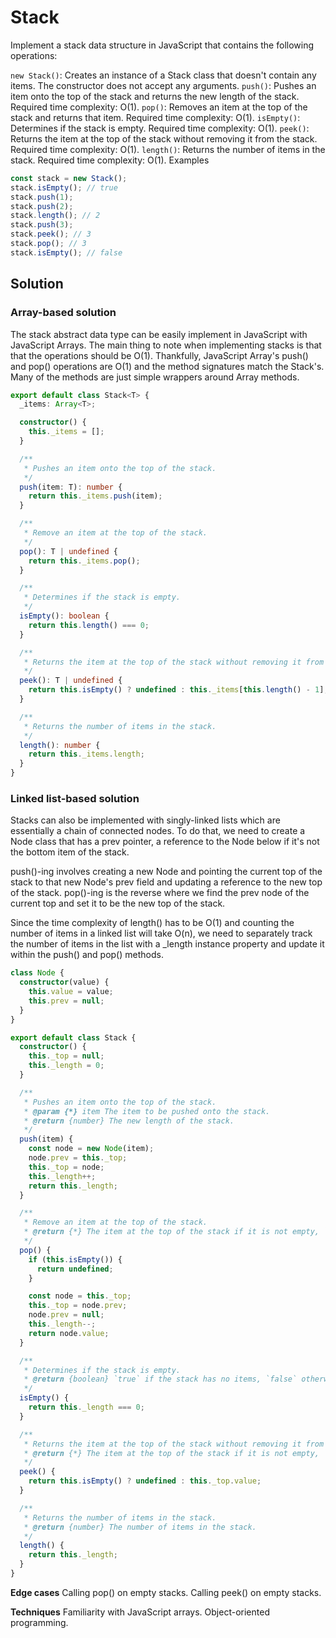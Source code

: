 # Stack

Implement a stack data structure in JavaScript that contains the following operations:

`new Stack()`: Creates an instance of a Stack class that doesn't contain any items. The constructor does not accept any arguments.
`push()`: Pushes an item onto the top of the stack and returns the new length of the stack. Required time complexity: O(1).
`pop()`: Removes an item at the top of the stack and returns that item. Required time complexity: O(1).
`isEmpty()`: Determines if the stack is empty. Required time complexity: O(1).
`peek()`: Returns the item at the top of the stack without removing it from the stack. Required time complexity: O(1).
`length()`: Returns the number of items in the stack. Required time complexity: O(1).
Examples

```javascript
const stack = new Stack();
stack.isEmpty(); // true
stack.push(1);
stack.push(2);
stack.length(); // 2
stack.push(3);
stack.peek(); // 3
stack.pop(); // 3
stack.isEmpty(); // false
```

## Solution

### Array-based solution

The stack abstract data type can be easily implement in JavaScript with JavaScript Arrays. The main thing to note when implementing stacks is that that the operations should be O(1). Thankfully, JavaScript Array's push() and pop() operations are O(1) and the method signatures match the Stack's. Many of the methods are just simple wrappers around Array methods.

```typescript
export default class Stack<T> {
  _items: Array<T>;

  constructor() {
    this._items = [];
  }

  /**
   * Pushes an item onto the top of the stack.
   */
  push(item: T): number {
    return this._items.push(item);
  }

  /**
   * Remove an item at the top of the stack.
   */
  pop(): T | undefined {
    return this._items.pop();
  }

  /**
   * Determines if the stack is empty.
   */
  isEmpty(): boolean {
    return this.length() === 0;
  }

  /**
   * Returns the item at the top of the stack without removing it from the stack.
   */
  peek(): T | undefined {
    return this.isEmpty() ? undefined : this._items[this.length() - 1];
  }

  /**
   * Returns the number of items in the stack.
   */
  length(): number {
    return this._items.length;
  }
}
```

### Linked list-based solution

Stacks can also be implemented with singly-linked lists which are essentially a chain of connected nodes. To do that, we need to create a Node class that has a prev pointer, a reference to the Node below if it's not the bottom item of the stack.

push()-ing involves creating a new Node and pointing the current top of the stack to that new Node's prev field and updating a reference to the new top of the stack. pop()-ing is the reverse where we find the prev node of the current top and set it to be the new top of the stack.

Since the time complexity of length() has to be O(1) and counting the number of items in a linked list will take O(n), we need to separately track the number of items in the list with a \_length instance property and update it within the push() and pop() methods.

```typescript
class Node {
  constructor(value) {
    this.value = value;
    this.prev = null;
  }
}

export default class Stack {
  constructor() {
    this._top = null;
    this._length = 0;
  }

  /**
   * Pushes an item onto the top of the stack.
   * @param {*} item The item to be pushed onto the stack.
   * @return {number} The new length of the stack.
   */
  push(item) {
    const node = new Node(item);
    node.prev = this._top;
    this._top = node;
    this._length++;
    return this._length;
  }

  /**
   * Remove an item at the top of the stack.
   * @return {*} The item at the top of the stack if it is not empty, `undefined` otherwise.
   */
  pop() {
    if (this.isEmpty()) {
      return undefined;
    }

    const node = this._top;
    this._top = node.prev;
    node.prev = null;
    this._length--;
    return node.value;
  }

  /**
   * Determines if the stack is empty.
   * @return {boolean} `true` if the stack has no items, `false` otherwise.
   */
  isEmpty() {
    return this._length === 0;
  }

  /**
   * Returns the item at the top of the stack without removing it from the stack.
   * @return {*} The item at the top of the stack if it is not empty, `undefined` otherwise.
   */
  peek() {
    return this.isEmpty() ? undefined : this._top.value;
  }

  /**
   * Returns the number of items in the stack.
   * @return {number} The number of items in the stack.
   */
  length() {
    return this._length;
  }
}
```

**Edge cases**
Calling pop() on empty stacks.
Calling peek() on empty stacks.

**Techniques**
Familiarity with JavaScript arrays.
Object-oriented programming.
